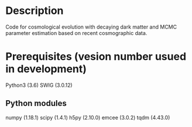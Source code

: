 # Description
Code for cosmological evolution with decaying dark matter and MCMC parameter estimation based on recent cosmographic data.

# Prerequisites (vesion number usued in development)
Python3 (3.6) 
SWIG (3.0.12)

## Python modules
numpy (1.18.1) 
scipy (1.4.1) 
h5py (2.10.0) 
emcee (3.0.2) 
tqdm (4.43.0)

